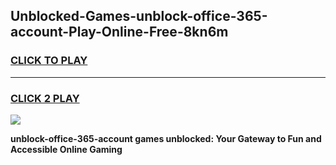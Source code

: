 
## Unblocked-Games-unblock-office-365-account-Play-Online-Free-8kn6m
<h3>
<a href="https://premium76.site?title=unblock-office-365-account&ref=26A">CLICK TO PLAY</a></h3>
<hr>

<h3>
<a href="https://premium76.site?title=unblock-office-365-account&ref=26A">CLICK 2 PLAY</a>
  
</h3>

<a href="https://premium76.site?title=unblock-office-365-account&ref=26A"><img src="https://clearcache.store/games.png"></a>


**unblock-office-365-account games unblocked: Your Gateway to Fun and Accessible Online Gaming**
